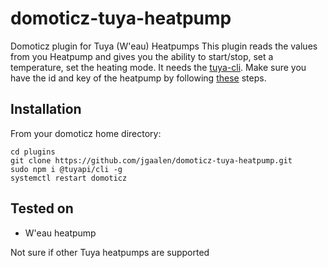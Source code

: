 # domoticz-tuya-heatpump
Domoticz plugin for Tuya (W'eau) Heatpumps
This plugin reads the values from you Heatpump and gives you the ability to start/stop, set a temperature, set the heating mode.
It needs the [tuya-cli](https://github.com/TuyaAPI/cli). Make sure you have the id and key of the heatpump by following [these](https://github.com/codetheweb/tuyapi/blob/master/docs/SETUP.md) steps.

## Installation
From your domoticz home directory:
```
cd plugins
git clone https://github.com/jgaalen/domoticz-tuya-heatpump.git
sudo npm i @tuyapi/cli -g
systemctl restart domoticz
```

## Tested on
- W'eau heatpump

Not sure if other Tuya heatpumps are supported


